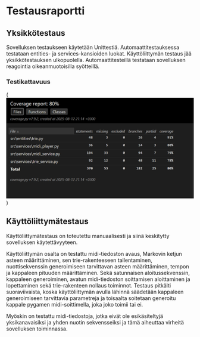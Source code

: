# Testausraportti

## Yksikkötestaus
Sovelluksen testaukseen käytetään Unittestiä. Automaattitestauksessa testataan entities- ja services-kansioiden luokat. Käyttöliittymän testaus jää yksikkötestauksen ulkopuolella. Automaattitesteillä testataan sovelluksen reagointia oikeanmuotoisilla syötteillä.

### Testikattavuus
(![Testikattavuuden tilanne 10.8.2025](image.png))

## Käyttöliittymätestaus
Käyttöliittymätestaus on toteutettu manuaalisesti ja siinä keskitytty sovelluksen käytettävyyteen.

Käyttöliittymän osalta on testattu midi-tiedoston avaus, Markovin ketjun asteen määrittäminen, sen trie-rakenteeseen tallentaminen, nuottisekvenssin generoimiseen tarvittavan asteen määrittäminen, tempon ja kappaleen pituuden määrittäminen. Sekä satunnaisen aloitussekvenssin, kappaleen generoiminen, avatun midi-tiedoston soittamisen aloittaminen ja lopettaminen sekä trie-rakenteen nollaus toiminnot. Testaus pitkälti suoraviivaista, koska käyttöliittymän avulla lähinnä säädetään kappaleen generoimiseen tarvittavia parametreja ja toisaalta soitetaan generoitu kappale pygamen midi-soittimella, joka joko toimii tai ei.

Myöskin on testattu midi-tiedostoja, jotka eivät ole esikäsiteltyjä yksikanavaisiksi ja yhden nuotin sekvensseiksi ja tämä aiheuttaa virheitä sovelluksen toiminnassa.
